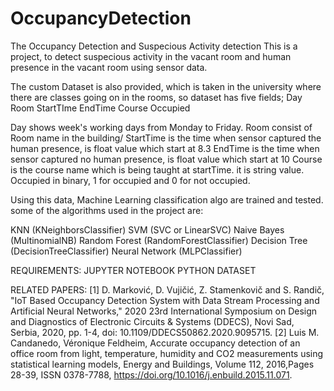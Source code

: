 # OccupancyDetection
The Occupancy Detection and Suspecious Activity detection
This is a project, to detect suspecious activity in the vacant room and human presence in the vacant room using sensor data.

The custom Dataset is also provided, which is taken in the university where there are classes going on in the rooms, so dataset has five fields;
Day	Room	StartTIme	EndTime	Course	Occupied

Day shows week's working days from Monday to Friday.
Room consist of Room name in the building/
StartTime is the time when sensor captured the human presence, is float value which start at 8.3
EndTime is the time when sensor captured no human presence, is float value which start at 10
Course is the course name which is being taught at startTime. it is string value.
Occupied in binary, 1 for occupied and 0 for not occupied.

Using this data, Machine Learning classification algo are trained and tested.
some of the algorithms used in the project are:

KNN (KNeighborsClassifier)
SVM (SVC or LinearSVC)
Naive Bayes (MultinomialNB)
Random Forest (RandomForestClassifier)
Decision Tree (DecisionTreeClassifier)
Neural Network (MLPClassifier)

REQUIREMENTS:
JUPYTER NOTEBOOK
PYTHON
DATASET

RELATED PAPERS:
[1] D. Marković, D. Vujičić, Z. Stamenkovič and S. Randič, "IoT Based Occupancy Detection System with Data Stream Processing and Artificial Neural Networks," 2020 23rd International Symposium on Design and Diagnostics of Electronic Circuits & Systems (DDECS), Novi Sad, Serbia, 2020, pp. 1-4, doi: 10.1109/DDECS50862.2020.9095715.
[2] Luis M. Candanedo, Véronique Feldheim, Accurate occupancy detection of an office room from light, temperature, humidity and CO2 measurements using statistical learning models,
Energy and Buildings, Volume 112, 2016,Pages 28-39, ISSN 0378-7788, https://doi.org/10.1016/j.enbuild.2015.11.071.

